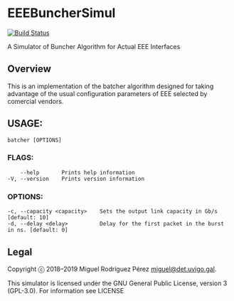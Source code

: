 EEEBuncherSimul
=======

[![Build Status](https://travis-ci.org/migrax/EEEBuncherSimul.svg?branch=master)](https://travis-ci.org/migrax/EEEBuncherSimul)

A Simulator of Buncher Algorithm for Actual EEE Interfaces 

## Overview

This is an implementation of the batcher algorithm designed for taking advantage of the
usual configuration parameters of EEE selected by comercial vendors.

## USAGE:
    batcher [OPTIONS]

### FLAGS:
        --help       Prints help information
    -V, --version    Prints version information

### OPTIONS:
    -c, --capacity <capacity>    Sets the output link capacity in Gb/s [default: 10]
    -d, --delay <delay>          Delay for the first packet in the burst in ns. [default: 0]

## Legal

Copyright ⓒ 2018–2019 Miguel Rodríguez Pérez <miguel@det.uvigo.gal>.

This simulator is licensed under the GNU General Public License, version 3 (GPL-3.0). For information see LICENSE
